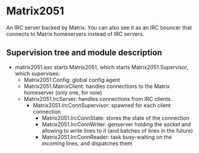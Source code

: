# Matrix2051

An IRC server backed by Matrix. You can also see it as an IRC bouncer that
connects to Matrix homeservers instead of IRC servers.

## Supervision tree and module description

* matrix2051.exc starts Matrix2051, which starts Matrix2051.Supervisor, which
  supervises:
  * Matrix2051.Config: global config agent
  * Matrix2051.MatrixClient: handles connections to the Matrix homeserver
    (only one, for now)
  * Matrix2051.IrcServer: handles connections from IRC clients.
    * Matrix2051.IrcConnSupervisor: spawned for each client connection
      * Matrix2051.IrcConnState: stores the state of the connection
      * Matrix2051.IrcConnWriter: genserver holding the socket and allowing
        to write lines to it (and batches of lines in the future)
      * Matrix2051.IrcConnReader: task busy-waiting on the incoming lines,
        and dispatches them
